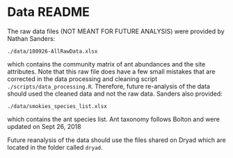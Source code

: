 # Data README 

The raw data files (NOT MEANT FOR FUTURE ANALYSIS) were provided by Nathan Sanders: 

`./data/180926-AllRawData.xlsx`

which contains the community matrix of ant abundances and the site attributes.
Note that this raw file does have a few small mistakes that are corrected
in the data processing and cleaning script `./scripts/data_processing.R`.
Therefore, future re-analysis of the data should used the cleaned data and
not the raw data. 
Sanders also provided: 

`./data/smokies_species_list.xlsx`

which contains the ant species list.
Ant taxonomy follows Bolton and were updated on Sept 26, 2018

Future reanalysis of the data should use the files shared on Dryad which are
located in the folder called `dryad`. 